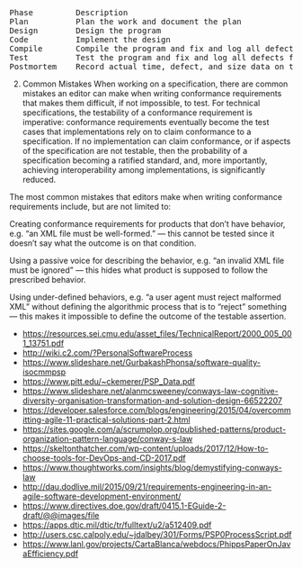 <pre>
Phase         Description
Plan          Plan the work and document the plan
Design        Design the program
Code          Implement the design
Compile       Compile the program and fix and log all defects found
Test          Test the program and fix and log all defects found
Postmortem    Record actual time, defect, and size data on the plan
</pre>

2. Common Mistakes
When working on a specification, there are common mistakes an editor can make when writing conformance requirements that makes them difficult, if not impossible, to test. For technical specifications, the testability of a conformance requirement is imperative: conformance requirements eventually become the test cases that implementations rely on to claim conformance to a specification. If no implementation can claim conformance, or if aspects of the specification are not testable, then the probability of a specification becoming a ratified standard, and, more importantly, achieving interoperability among implementations, is significantly reduced.

The most common mistakes that editors make when writing conformance requirements include, but are not limited to:

Creating conformance requirements for products that don’t have behavior, e.g. “an XML file must be well-formed.” — this cannot be tested since it doesn’t say what the outcome is on that condition.

Using a passive voice for describing the behavior, e.g. “an invalid XML file must be ignored” — this hides what product is supposed to follow the prescribed behavior.

Using under-defined behaviors, e.g. “a user agent must reject malformed XML” without defining the algorithmic process that is to “reject” something — this makes it impossible to define the outcome of the testable assertion.

* https://resources.sei.cmu.edu/asset_files/TechnicalReport/2000_005_001_13751.pdf
* http://wiki.c2.com/?PersonalSoftwareProcess
* https://www.slideshare.net/GurbakashPhonsa/software-quality-isocmmpsp
* https://www.pitt.edu/~ckemerer/PSP_Data.pdf
* https://www.slideshare.net/alanmcsweeney/conways-law-cognitive-diversity-organisation-transformation-and-solution-design-66522207
* https://developer.salesforce.com/blogs/engineering/2015/04/overcommitting-agile-11-practical-solutions-part-2.html
* https://sites.google.com/a/scrumplop.org/published-patterns/product-organization-pattern-language/conway-s-law
* https://skeltonthatcher.com/wp-content/uploads/2017/12/How-to-choose-tools-for-DevOps-and-CD-2017.pdf
* https://www.thoughtworks.com/insights/blog/demystifying-conways-law
* http://dau.dodlive.mil/2015/09/21/requirements-engineering-in-an-agile-software-development-environment/
* https://www.directives.doe.gov/draft/0415.1-EGuide-2-draft/@@images/file
* https://apps.dtic.mil/dtic/tr/fulltext/u2/a512409.pdf
* http://users.csc.calpoly.edu/~jdalbey/301/Forms/PSP0ProcessScript.pdf
* https://www.lanl.gov/projects/CartaBlanca/webdocs/PhippsPaperOnJavaEfficiency.pdf
